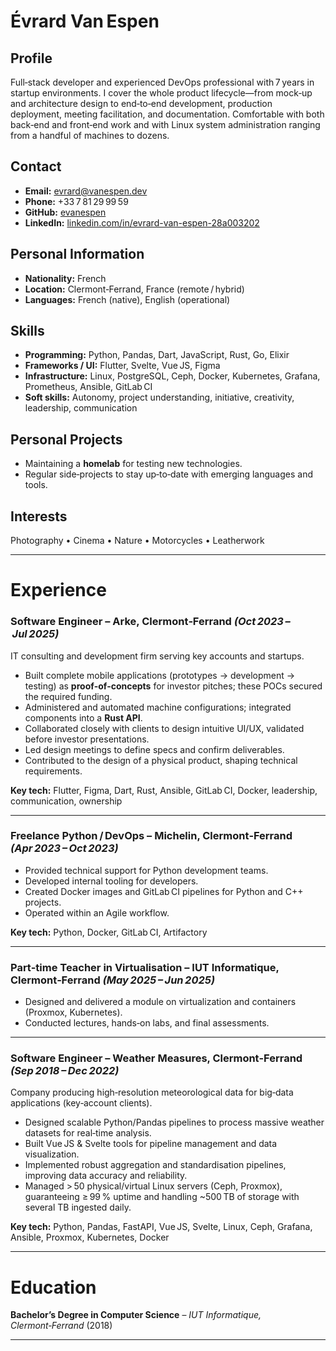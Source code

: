 # Évrard **Van Espen**

## Profile
Full‑stack developer and experienced DevOps professional with 7 years in startup environments. I cover the whole product lifecycle—from mock‑up and architecture design to end‑to‑end development, production deployment, meeting facilitation, and documentation. Comfortable with both back‑end and front‑end work and with Linux system administration ranging from a handful of machines to dozens.

## Contact
- **Email:** [evrard@vanespen.dev](mailto:evrard@vanespen.dev)
- **Phone:** +33 7 81 29 99 59
- **GitHub:** [evanespen](https://github.com/evanespen)
- **LinkedIn:** [linkedin.com/in/evrard-van-espen-28a003202](https://www.linkedin.com/in/evrard-van-espen-28a003202)

## Personal Information
- **Nationality:** French
- **Location:** Clermont‑Ferrand, France (remote / hybrid)
- **Languages:** French (native), English (operational)

## Skills

- **Programming:** Python, Pandas, Dart, JavaScript, Rust, Go, Elixir
- **Frameworks / UI:** Flutter, Svelte, Vue JS, Figma
- **Infrastructure:** Linux, PostgreSQL, Ceph, Docker, Kubernetes, Grafana, Prometheus, Ansible, GitLab CI
- **Soft skills:** Autonomy, project understanding, initiative, creativity, leadership, communication

## Personal Projects
- Maintaining a **homelab** for testing new technologies.
- Regular side‑projects to stay up‑to‑date with emerging languages and tools.

## Interests
Photography • Cinema • Nature • Motorcycles • Leatherwork

---

# Experience

### Software Engineer – **Arke**, Clermont‑Ferrand *(Oct 2023 – Jul 2025)*
IT consulting and development firm serving key accounts and startups.

- Built complete mobile applications (prototypes → development → testing) as **proof‑of‑concepts** for investor pitches; these POCs secured the required funding.
- Administered and automated machine configurations; integrated components into a **Rust API**.
- Collaborated closely with clients to design intuitive UI/UX, validated before investor presentations.
- Led design meetings to define specs and confirm deliverables.
- Contributed to the design of a physical product, shaping technical requirements.

**Key tech:** Flutter, Figma, Dart, Rust, Ansible, GitLab CI, Docker, leadership, communication, ownership

---

### Freelance Python / DevOps – **Michelin**, Clermont‑Ferrand *(Apr 2023 – Oct 2023)*

- Provided technical support for Python development teams.
- Developed internal tooling for developers.
- Created Docker images and GitLab CI pipelines for Python and C++ projects.
- Operated within an Agile workflow.

**Key tech:** Python, Docker, GitLab CI, Artifactory

---

### Part‑time Teacher in Virtualisation – **IUT Informatique**, Clermont‑Ferrand *(May 2025 – Jun 2025)*

- Designed and delivered a module on virtualization and containers (Proxmox, Kubernetes).
- Conducted lectures, hands‑on labs, and final assessments.

---

### Software Engineer – **Weather Measures**, Clermont‑Ferrand *(Sep 2018 – Dec 2022)*
Company producing high‑resolution meteorological data for big‑data applications (key‑account clients).

- Designed scalable Python/Pandas pipelines to process massive weather datasets for real‑time analysis.
- Built Vue JS & Svelte tools for pipeline management and data visualization.
- Implemented robust aggregation and standardisation pipelines, improving data accuracy and reliability.
- Managed > 50 physical/virtual Linux servers (Ceph, Proxmox), guaranteeing ≥ 99 % uptime and handling ~500 TB of storage with several TB ingested daily.

**Key tech:** Python, Pandas, FastAPI, Vue JS, Svelte, Linux, Ceph, Grafana, Ansible, Proxmox, Kubernetes, Docker

---

# Education

**Bachelor’s Degree in Computer Science** – *IUT Informatique, Clermont‑Ferrand* (2018)

---
